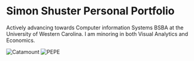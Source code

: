 # Simon Shuster Personal Portfolio


Actively advancing towards Computer information Systems BSBA  at the University of Western Carolina.
I am minoring in both Visual Analytics and Economics.




![Catamount](https://a3.espncdn.com/combiner/i?img=%2Fi%2Fteamlogos%2Fncaa%2F500%2F2717.png) 
![PEPE](https://user-images.githubusercontent.com/96630232/147797701-2057b23a-b139-4698-8543-717dccd2a67b.png)
